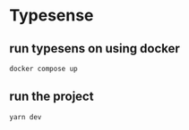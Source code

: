 # Typesense
## run typesens on using docker
```bash
docker compose up
```

## run the project
```bash
yarn dev
```